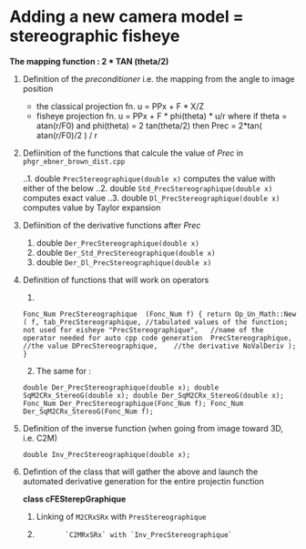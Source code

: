 # Adding a new camera model = stereographic fisheye

**The mapping function : 2 * TAN (theta/2)** 

1. Definition of the _preconditioner_ i.e. the mapping from the angle to image position

    * the classical projection fn. u = PPx + F * X/Z
    * fisheye       projection fn. u = PPx + F * phi(theta) * u/r
                                    where if theta      = atan(r/F0) and
                                             phi(theta) = 2 tan(theta/2)
                                    then
                                         Prec = 2*tan( atan(r/F0)/2 ) / r
         
2. Defiinition of the functions that calcule the value of _Prec_ in `phgr_ebner_brown_dist.cpp`

    ..1. double `PrecStereographique(double x)`     computes the value with either of the below
    ..2. double `Std_PrecStereographique(double x)` computes exact value
    ..3. double `Dl_PrecStereographique(double x)`  computes value by Taylor expansion
 

2. Defiinition of the derivative functions after _Prec_ 

    1. double `Der_PrecStereographique(double x)`     
    2. double `Der_Std_PrecStereographique(double x)` 
    3. double `Der_Dl_PrecStereographique(double x)`

3. Definition of functions that will work on operators

    1. 
    `Fonc_Num PrecStereographique  (Fonc_Num f)
    {
     return Op_Un_Math::New
            (
                f,
                tab_PrecStereographique, //tabulated values of the function; not used for eisheye
                "PrecStereographique",   //name of the operator needed for auto cpp code generation 
                PrecStereographique,     //the value
                DPrecStereographique,    //the derivative
                NoValDeriv
            );
    }`

    2. The same for :

    `double Der_PrecStereographique(double x);
     double SqM2CRx_StereoG(double x);
     double Der_SqM2CRx_StereoG(double x);
     Fonc_Num Der_PrecStereographique(Fonc_Num f);
     Fonc_Num Der_SqM2CRx_StereoG(Fonc_Num f);`


4. Definition of the inverse function (when going from image toward 3D, i.e. C2M)

    `double Inv_PrecStereographique(double x);`


5. Defintion of the class that will gather the above and launch the automated derivative generation for the entire projectin function

    **class cFESterepGraphique** 

    1. Linking of `M2CRxSRx` with `PresStereographique`
    2.            `C2MRxSRx` with `Inv_PrecStereographique`
